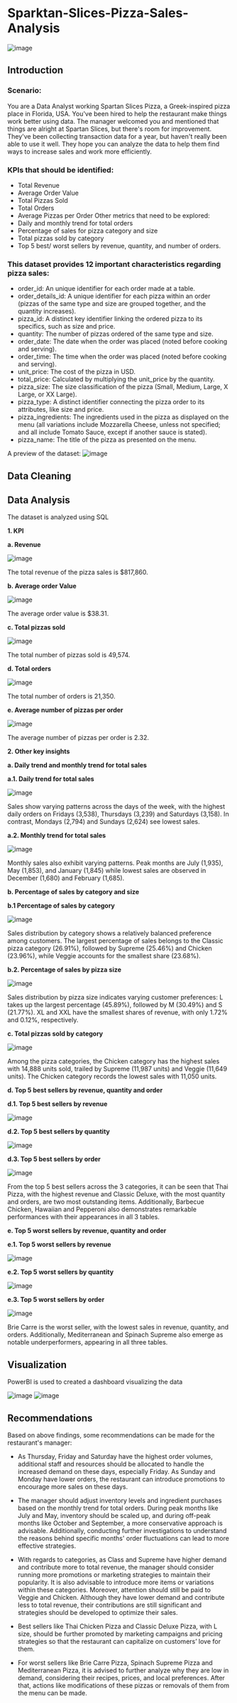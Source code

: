 # Sparktan-Slices-Pizza-Sales-Analysis
![image](https://github.com/TaCaoThuc/Sparktan-Slices-Pizza-Sales-Analysis/assets/142728022/9297def9-2e1d-4f3c-87a6-12ed98d4ad3a)

## Introduction
### Scenario: 
You are a Data Analyst working Spartan Slices Pizza, a Greek-inspired pizza place in Florida, USA. You've been hired to help the restaurant make things work better using data. The manager welcomed you and mentioned that things are alright at Spartan Slices, but there's room for improvement. They've been collecting transaction data for a year, but haven't really been able to use it well. They hope you can analyze the data to help them find ways to increase sales and work more efficiently.

### KPIs that should be identified:
-	Total Revenue
-	Average Order Value
-	Total Pizzas Sold
-	Total Orders
-	Average Pizzas per Order
Other metrics that need to be explored: 
-	Daily and monthly trend for total orders 
-	Percentage of sales for pizza category and size
-	Total pizzas sold by category
-	Top 5 best/ worst sellers by revenue, quantity, and number of orders.

### This dataset provides 12 important characteristics regarding pizza sales:
- order_id: An unique identifier for each order made at a table.
- order_details_id: A unique identifier for each pizza within an order (pizzas of the same type and size are grouped together, and the quantity increases).
- pizza_id: A distinct key identifier linking the ordered pizza to its specifics, such as size and price.
- quantity: The number of pizzas ordered of the same type and size.
- order_date: The date when the order was placed (noted before cooking and serving).
- order_time: The time when the order was placed (noted before cooking and serving).
- unit_price: The cost of the pizza in USD.
- total_price: Calculated by multiplying the unit_price by the quantity.
- pizza_size: The size classification of the pizza (Small, Medium, Large, X Large, or XX Large).
- pizza_type: A distinct identifier connecting the pizza order to its attributes, like size and price.
- pizza_ingredients: The ingredients used in the pizza as displayed on the menu (all variations include Mozzarella Cheese, unless not specified; and all include Tomato Sauce, except if another sauce is stated).
- pizza_name: The title of the pizza as presented on the menu.

A preview of the dataset:
![image](https://github.com/TaCaoThuc/Sparktan-Slices-Pizza-Sales-Analysis/assets/142728022/9a425001-fe46-4eb1-8bb1-c17d14ec3cf7)

## Data Cleaning

## Data Analysis
The dataset is analyzed using SQL

**1. KPI**

**a. Revenue**

![image](https://github.com/TaCaoThuc/Sparktan-Slices-Pizza-Sales-Analysis/assets/142728022/19cfc0e1-acad-456f-8753-431f852c287a)

The total revenue of the pizza sales is $817,860.

**b. Average order Value**

![image](https://github.com/TaCaoThuc/Sparktan-Slices-Pizza-Sales-Analysis/assets/142728022/54df4d05-7b60-4f75-a6ec-86626603b0db)

The average order value is $38.31.

**c. Total pizzas sold**

![image](https://github.com/TaCaoThuc/Sparktan-Slices-Pizza-Sales-Analysis/assets/142728022/283c1d6d-fc96-47de-9093-7bc72a7bb5de)

The total number of pizzas sold is 49,574.

**d. Total orders**

![image](https://github.com/TaCaoThuc/Sparktan-Slices-Pizza-Sales-Analysis/assets/142728022/ebbd1803-c0c0-478c-a89b-9eeafcf6d54b)

The total number of orders is 21,350.

**e. Average number of pizzas per order**

![image](https://github.com/TaCaoThuc/Sparktan-Slices-Pizza-Sales-Analysis/assets/142728022/55ee4003-f155-4432-b4f1-a70083b4fd1b)

The average number of pizzas per order is 2.32.

**2. Other key insights**

**a. Daily trend and monthly trend for total sales**

**a.1. Daily trend for total sales**

![image](https://github.com/TaCaoThuc/Sparktan-Slices-Pizza-Sales-Analysis/assets/142728022/15058e0b-fd82-43cc-a2a6-70bc28239df7)

Sales show varying patterns across the days of the week, with the highest daily orders on Fridays (3,538), Thursdays (3,239) and Saturdays (3,158). In contrast, Mondays (2,794) and Sundays (2,624) see lowest sales.

**a.2. Monthly trend for total sales**

![image](https://github.com/TaCaoThuc/Sparktan-Slices-Pizza-Sales-Analysis/assets/142728022/abb5be49-c1e8-453c-9787-145bb48d82f2)

Monthly sales also exhibit varying patterns. Peak months are July (1,935), May (1,853), and January (1,845) while lowest sales are observed in December (1,680) and February (1,685).

**b. Percentage of sales by category and size**

**b.1 Percentage of sales by category**

![image](https://github.com/TaCaoThuc/Sparktan-Slices-Pizza-Sales-Analysis/assets/142728022/fa8848c1-b78e-44f9-b5c0-f6332b81f51e)

Sales distribution by category shows a relatively balanced preference among customers. The largest percentage of sales belongs to the Classic pizza category (26.91%), followed by Supreme (25.46%) and Chicken (23.96%), while Veggie accounts for the smallest share (23.68%).

**b.2. Percentage of sales by pizza size**

![image](https://github.com/TaCaoThuc/Sparktan-Slices-Pizza-Sales-Analysis/assets/142728022/8b777d3e-4a33-4c0f-a20d-55da96c202b7)

Sales distribution by pizza size indicates varying customer preferences: L takes up the largest percentage (45.89%), followed by M (30.49%) and S (21.77%). XL and XXL have the smallest shares of revenue, with only 1.72% and 0.12%, respectively.

**c. Total pizzas sold by category**

![image](https://github.com/TaCaoThuc/Sparktan-Slices-Pizza-Sales-Analysis/assets/142728022/98d7a040-6c4e-4adc-ae1a-f38815ce3207)

Among the pizza categories, the Chicken category has the highest sales with 14,888 units sold, trailed by Supreme (11,987 units) and Veggie (11,649 units). The Chicken category records the lowest sales with 11,050 units.  

**d. Top 5 best sellers by revenue, quantity and order**

**d.1. Top 5 best sellers by revenue**

![image](https://github.com/TaCaoThuc/Sparktan-Slices-Pizza-Sales-Analysis/assets/142728022/2667a6ab-77e2-4526-8423-590314e36d81)

**d.2. Top 5 best sellers by quantity**

![image](https://github.com/TaCaoThuc/Sparktan-Slices-Pizza-Sales-Analysis/assets/142728022/6b0ab472-3915-4574-ae42-966c53c2e649)

**d.3. Top 5 best sellers by order**

![image](https://github.com/TaCaoThuc/Sparktan-Slices-Pizza-Sales-Analysis/assets/142728022/605acb5e-0461-4773-a63d-21abbe5355d4)

From the top 5 best sellers across the 3 categories, it can be seen that Thai Pizza, with the highest revenue and Classic Deluxe, with the most quantity and orders, are two most outstanding items. Additionally, Barbecue Chicken, Hawaiian and Pepperoni also demonstrates remarkable performances with their appearances in all 3 tables.

**e. Top 5 worst sellers by revenue, quantity and order**

**e.1. Top 5 worst sellers by revenue**

![image](https://github.com/TaCaoThuc/Sparktan-Slices-Pizza-Sales-Analysis/assets/142728022/6fcdcaf2-72e0-462c-8ef9-34af61b8b81a)

**e.2. Top 5 worst sellers by quantity**

![image](https://github.com/TaCaoThuc/Sparktan-Slices-Pizza-Sales-Analysis/assets/142728022/122f04ad-3793-4818-a5c8-a4460c6343d3)

**e.3. Top 5 worst sellers by order**

![image](https://github.com/TaCaoThuc/Sparktan-Slices-Pizza-Sales-Analysis/assets/142728022/5ee91672-f693-405f-b4f9-866f8758907e)

Brie Carre is the worst seller, with the lowest sales in revenue, quantity, and orders. Additionally, Mediterranean and Spinach Supreme also emerge as notable underperformers, appearing in all three tables.

## Visualization

PowerBI is used to created a dashboard visualizing the data

![image](https://github.com/TaCaoThuc/Sparktan-Slices-Pizza-Sales-Analysis/assets/142728022/e5e9c6f1-dd10-495c-b523-0bdab812bf1d)
![image](https://github.com/TaCaoThuc/Sparktan-Slices-Pizza-Sales-Analysis/assets/142728022/7732c6ae-1b04-44ec-9b8f-1c53ad7ed658)

## Recommendations

Based on above findings, some recommendations can be made for the restaurant's manager:

-	As Thursday, Friday and Saturday have the highest order volumes, additional staff and resources should be allocated to handle the increased demand on these days, especially Friday. As Sunday and Monday have lower orders, the restaurant can introduce promotions to encourage more sales on these days.

-	The manager should adjust inventory levels and ingredient purchases based on the monthly trend for total orders. During peak months like July and May, inventory should be scaled up, and during off-peak months like October and September, a more conservative approach is advisable. Additionally, conducting further investigations to understand the reasons behind specific months' order fluctuations can lead to more effective strategies.

-	With regards to categories, as Class and Supreme have higher demand and contribute more to total revenue, the manager should consider running more promotions or marketing strategies to maintain their popularity. It is also advisable to introduce more items or variations within these categories. Moreover, attention should still be paid to Veggie and Chicken. Although they have lower demand and contribute less to total revenue, their contributions are still significant and strategies should be developed to optimize their sales.

-	Best sellers like Thai Chicken Pizza and Classic Deluxe Pizza, with L size, should be further promoted by marketing campaigns and pricing strategies so that the restaurant can capitalize on customers’ love for them.

-	For worst sellers like Brie Carre Pizza, Spinach Supreme Pizza and Mediterranean Pizza, it is advised to further analyze why they are low in demand, considering their recipes, prices, and local preferences. After that, actions like modifications of these pizzas or removals of them from the menu can be made.





















